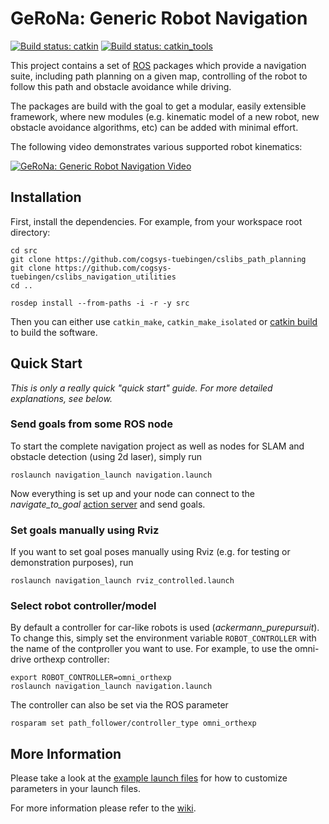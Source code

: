 # GeRoNa: Generic Robot Navigation

<p align="left">
  <a href="https://github.com/cogsys-tuebingen/gerona"><img alt="Build status: catkin" src="https://github.com/cogsys-tuebingen/gerona/workflows/catkin_make_isolated/badge.svg"></a>
  <a href="https://github.com/cogsys-tuebingen/gerona"><img alt="Build status: catkin_tools" src="https://github.com/cogsys-tuebingen/gerona/workflows/catkin_build/badge.svg"></a>
</p>

This project contains a set of [ROS](ros.org) packages which provide a navigation suite, including path planning on a given map, controlling of the robot to follow this path and obstacle avoidance while driving.

The packages are build with the goal to get a modular, easily extensible framework, where new modules (e.g. kinematic model of a new robot, new obstacle avoidance algorithms, etc) can be added with minimal effort.

The following video demonstrates various supported robot kinematics:

[![GeRoNa: Generic Robot Navigation Video](https://img.youtube.com/vi/Ppdi7dQ7Vzw/0.jpg)](https://www.youtube.com/watch?v=Ppdi7dQ7Vzw)

Installation
------------

First, install the dependencies. For example, from your workspace root directory:

    cd src
    git clone https://github.com/cogsys-tuebingen/cslibs_path_planning
    git clone https://github.com/cogsys-tuebingen/cslibs_navigation_utilities
    cd ..

    rosdep install --from-paths -i -r -y src

Then you can either use `catkin_make`, `catkin_make_isolated` or [catkin build](https://github.com/catkin/catkin_tools) to build the software.

Quick Start
-----------

_This is only a really quick "quick start" guide. For more detailed explanations, see below._

### Send goals from some ROS node
To start the complete navigation project as well as nodes for SLAM and obstacle detection (using 2d laser), simply run

    roslaunch navigation_launch navigation.launch

Now everything is set up and your node can connect to the _navigate_to_goal_ [action server](http://wiki.ros.org/actionlib) and send goals.

### Set goals manually using Rviz
If you want to set goal poses manually using Rviz (e.g. for testing or demonstration purposes), run

    roslaunch navigation_launch rviz_controlled.launch

### Select robot controller/model
By default a controller for car-like robots is used (_ackermann_purepursuit_). To change this, simply set the environment variable `ROBOT_CONTROLLER` with the name of the contproller you want to use.
For example, to use the omni-drive orthexp controller:

    export ROBOT_CONTROLLER=omni_orthexp
    roslaunch navigation_launch navigation.launch

The controller can also be set via the ROS parameter

    rosparam set path_follower/controller_type omni_orthexp



More Information
----------------

Please take a look at the [example launch files](gerona_examples) for how to customize parameters in your launch files.

For more information please refer to the [wiki](https://github.com/cogsys-tuebingen/gerona/wiki).

